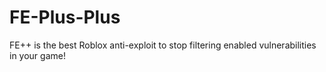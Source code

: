# FE-Plus-Plus
FE++ is the best Roblox anti-exploit to stop filtering enabled vulnerabilities in your game!
